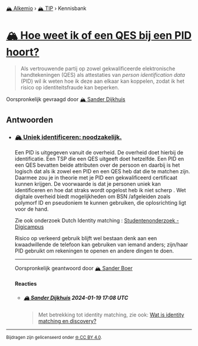 [🏔️ Alkemio](https://welcome.alkem.io/) › [🏔️ TIP](https://alkem.io/tip/dashboard) › Kennisbank
# [🏔️ Hoe weet ik of een QES bij een PID hoort?](https://alkem.io/tip/collaboration/hoeweetikofeenq-9307)
>Als vertrouwende partij op zowel gekwalificeerde elektronische handtekeningen (QES) als attestaties van *person identification data* (PID) wil ik weten hoe ik deze aan elkaar kan koppelen, zodat ik het risico op identiteitsfraude kan beperken.

Oorspronkelijk gevraagd door [🏔️ Sander Dijkhuis](https://alkem.io/user/sander-dijkhuis-3912)
## Antwoorden
- ### <a id="uniekidentificeren-2659"></a> [🏔️ Uniek identificeren: noodzakelijk.](https://alkem.io/tip/collaboration/hoeweetikofeenq-9307/posts/uniekidentificeren-2659)
  Een PID is uitgegeven vanuit de overheid. De overheid doet hierbij de identificatie. Een TSP die een QES uitgeeft doet hetzelfde. Een PID en een QES bevatten beide attributen over de persoon en daarbij is het logisch dat als ik zowel een PID en een QES heb dat die te matchen zijn. Daarmee zou je in theorie met je PID een gekwalificeerd certificaat kunnen krijgen. De voorwaarde is dat je personen uniek kan identificeren en hoe dat straks wordt opgelost heb ik niet scherp . Wet digitale overheid biedt mogelijkheden om BSN /afgeleiden zoals polymorf ID en pseudoniem te kunnen gebruiken, die oplosrichting ligt voor de hand.
  
  Zie ook onderzoek Dutch Identity matching : [Studentenonderzoek - Digicampus](https://digicampus.tech/studentenonderzoek/)
  
  Risico op verkeerd gebruik blijft wel bestaan denk aan een kwaadwillende de telefoon kan gebruiken van iemand anders; zijn/haar PID gebruikt om rekeningen te openen en andere dingen te doen.

  ***
  Oorspronkelijk geantwoord door [🏔️ Sander Boer](https://alkem.io/tip/collaboration/hoeweetikofeenq-9307/posts/uniekidentificeren-2659)

  #### Reacties
    - ##### [🏔️ Sander Dijkhuis](https://alkem.io/user/sander-dijkhuis-3912) 2024-01-19 17:08 UTC
      >Met betrekking tot identity matching, zie ook: [Wat is identity matching en discovery?](https://alkem.io/tip/collaboration/watisidentitymatc-4236)
* * *
<small>Bijdragen zijn gelicenseerd onder [🌐 CC BY 4.0](https://creativecommons.org/licenses/by/4.0/deed.nl).</small>
